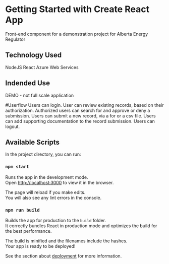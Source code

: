 # Getting Started with Create React App

Front-end component for a demonstration project for Alberta Energy Regulator

## Technology Used

NodeJS
React
Azure Web Services

## Indended Use

DEMO - not full scale application

#Userflow
Users can login.
User can review existing records, based on their authorization.
Authorized users can search for and approve or deny a submission.
Users can submit a new record, via a for or a csv file.
Users can add supporting documentation to the record submission.
Users can logout.

## Available Scripts

In the project directory, you can run:

### `npm start`

Runs the app in the development mode.\
Open [http://localhost:3000](http://localhost:3000) to view it in the browser.

The page will reload if you make edits.\
You will also see any lint errors in the console.


### `npm run build`

Builds the app for production to the `build` folder.\
It correctly bundles React in production mode and optimizes the build for the best performance.

The build is minified and the filenames include the hashes.\
Your app is ready to be deployed!

See the section about [deployment](https://facebook.github.io/create-react-app/docs/deployment) for more information.
